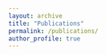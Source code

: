 ```yaml
---
layout: archive
title: "Publications"
permalink: /publications/
author_profile: true
---
```


<!--
{% if author.googlescholar %}
  You can also find my articles on <u><a href="{{author.googlescholar}}">my Google Scholar profile</a>.</u>
{% endif %}-->
<!--
{% include base_path %}-->
<!--
{% for post in site.publications reversed %}
  {% include archive-single.html %}
{% endfor %}-->
